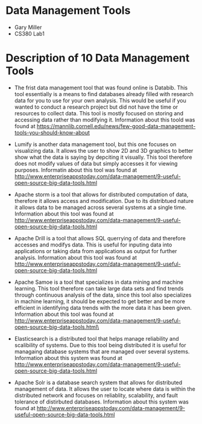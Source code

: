 # Data Management Tools

+ Gary Miller
+ CS380 Lab1

# Description of 10 Data Management Tools

+ The frist data management tool that was found online is Databib. This tool essentially is a means to find databases already filled with research data for you to use for your own analysis. This would be useful if you wanted to conduct a research project but did not have the time or resources to collect data. This tool is mostly focused on storing and accessing data rather than modifying it. Information about this toold was found at https://mannlib.cornell.edu/news/few-good-data-management-tools-you-should-know-about

+ Lumify is another data management tool, but this one focuses on visualizing data. It allows the user to show 2D and 3D graphics to better show what the data is saying by depciting it visually. This tool therefore does not modify values of data but simply accesses it for viewing purposes. Informatin about this tool was found at http://www.enterpriseappstoday.com/data-management/9-useful-open-source-big-data-tools.html

+ Apache storm is a tool that allows for distributed computation of data, therefore it allows access and modification. Due to its distribtued nature it allows data to be managed across several systems at a single time. Information about this tool was found at http://www.enterpriseappstoday.com/data-management/9-useful-open-source-big-data-tools.html

+ Apache Drill is a tool that allows SQL querrying of data and therefore accesses and modifys data. This is useful for inputing data into applications or taking data from applications as output for further analysis. Information about this tool was found at http://www.enterpriseappstoday.com/data-management/9-useful-open-source-big-data-tools.html

+ Apache Samoe is a tool that specializes in data mining and machine learning. This tool therefore can take large data sets and find trends through continuous analysis of the data, since this tool also specializes in machine learning, it should be expected to get better and be more efficient in identifying data trends with the more data it has been given. Information about this tool was found at http://www.enterpriseappstoday.com/data-management/9-useful-open-source-big-data-tools.html\

+ Elasticsearch is a distributed tool that helps manage reliability and scalibility of systems. Due to this tool being distributed it is useful for managaing database systems that are managed over several systems. Information about this system was found at http://www.enterpriseappstoday.com/data-management/9-useful-open-source-big-data-tools.html

+ Apache Solr is a database search system that allows for distributed management of data. It allows the user to locate where data is within the distributed network and focuses on reliablity, scalability, and fault tolerance of distirbuted databases. Information about this system was found at http://www.enterpriseappstoday.com/data-management/9-useful-open-source-big-data-tools.html


